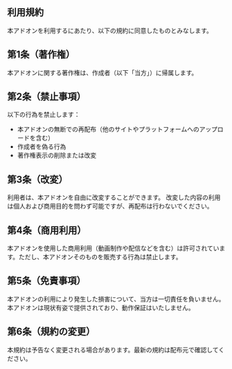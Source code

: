 ## 利用規約
本アドオンを利用するにあたり、以下の規約に同意したものとみなします。

## 第1条（著作権）
本アドオンに関する著作権は、作成者（以下「当方」）に帰属します。

## 第2条（禁止事項）
以下の行為を禁止します：
- 本アドオンの無断での再配布（他のサイトやプラットフォームへのアップロードを含む）
- 作成者を偽る行為
- 著作権表示の削除または改変

## 第3条（改変）
利用者は、本アドオンを自由に改変することができます。
改変した内容の利用は個人および商用目的を問わず可能ですが、再配布は行わないでください。

## 第4条（商用利用）
本アドオンを使用した商用利用（動画制作や配信などを含む）は許可されています。ただし、本アドオンそのものを販売する行為は禁止します。

## 第5条（免責事項）
本アドオンの利用により発生した損害について、当方は一切責任を負いません。
本アドオンは現状有姿で提供されており、動作保証はいたしません。

## 第6条（規約の変更）
本規約は予告なく変更される場合があります。最新の規約は配布元で確認してください。
